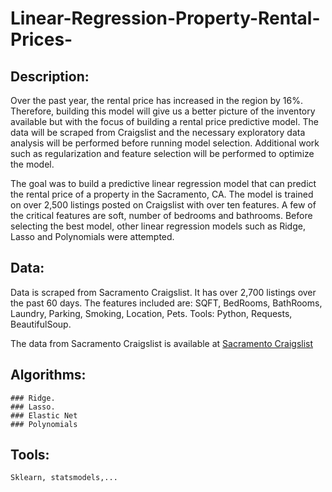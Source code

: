 # Linear-Regression-Property-Rental-Prices-




## Description:

Over the past year, the rental price has increased in the region by 16%. Therefore, building this model will give us a better picture of the inventory available but with the focus of building a rental price predictive model. The data will be scraped from Craigslist and the necessary exploratory data analysis will be performed before running model selection. Additional work such as regularization and feature selection will be performed to optimize the model. 

The goal was to build a predictive linear regression model that can predict the rental price of a property in the Sacramento, CA. The model is trained on over 2,500 listings posted on Craigslist with over ten features. A few of the critical features are soft, number of bedrooms and bathrooms. Before selecting the best model, other linear regression models such as Ridge, Lasso and Polynomials were attempted. 


## Data: 

Data is scraped from Sacramento Craigslist. It has over 2,700 listings over the past 60 days. The features included are: SQFT, BedRooms, BathRooms, Laundry, Parking, Smoking, Location, Pets.
	Tools: Python, Requests, BeautifulSoup.

The data from Sacramento Craigslist is available at [Sacramento Craigslist]( https://sacramento.craigslist.org/)



## Algorithms:
  
	
    ### Ridge.
    ### Lasso.
    ### Elastic Net
    ### Polynomials

  ## Tools:
    Sklearn, statsmodels,...

